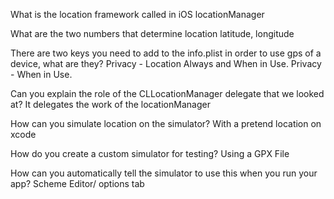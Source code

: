 What is the location framework called in iOS
locationManager

What are the two numbers that determine location
latitude, longitude


There are two keys you need to add to the info.plist in order to use gps of a device, what are they?
Privacy - Location Always and When in Use.
Privacy - When in Use.

Can you explain the role of the CLLocationManager delegate that we looked at?
It delegates the work of the locationManager


How can you simulate location on the simulator?
With a pretend location on xcode


How do you create a custom simulator for testing?
Using a GPX File


How can you automatically tell the simulator to use this when you run your app?
Scheme Editor/ options tab
